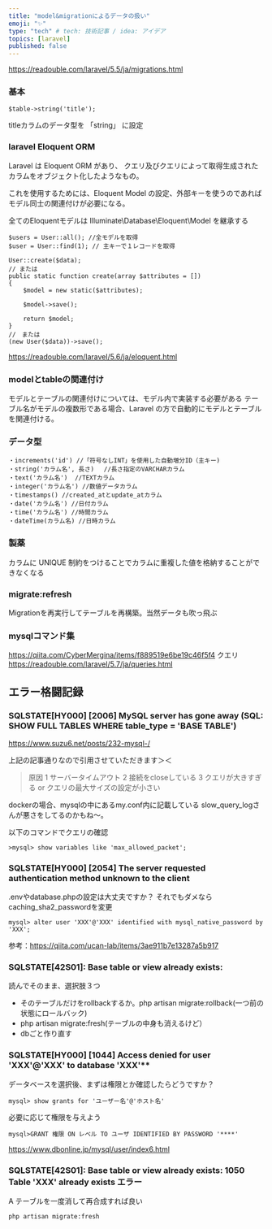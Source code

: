 ```yaml
---
title: "model&migrationによるデータの扱い"
emoji: "✨"
type: "tech" # tech: 技術記事 / idea: アイデア
topics: [laravel]
published: false
---
```

https://readouble.com/laravel/5.5/ja/migrations.html
### 基本
```php:
$table->string('title');
```
titleカラムのデータ型を 「string」 に設定
### laravel Eloquent ORM
Laravel は Eloquent ORM があり、
クエリ及びクエリによって取得生成されたカラムをオブジェクト化したようなもの。

これを使用するためには、Eloquent Model の設定、外部キーを使うのであればモデル同士の関連付けが必要になる。

全てのEloquentモデルは Illuminate\Database\Eloquent\Model を継承する

```php:取得
$users = User::all(); //全モデルを取得
$user = User::find(1); // 主キーで１レコードを取得
```
```php:作成
User::create($data);
// または
public static function create(array $attributes = [])
{
    $model = new static($attributes);

    $model->save();

    return $model;
}
//　または
(new User($data))->save();
```
https://readouble.com/laravel/5.6/ja/eloquent.html
### modelとtableの関連付け
モデルとテーブルの関連付けについては、モデル内で実装する必要がある
テーブル名がモデルの複数形である場合、Laravel の方で自動的にモデルとテーブルを関連付ける。

### データ型
```php:
・increments('id') //「符号なしINT」を使用した自動増分ID（主キー)
・string('カラム名', 長さ) 　//長さ指定のVARCHARカラム
・text('カラム名')  //TEXTカラム
・integer('カラム名') //数値データカラム
・timestamps() //created_atとupdate_atカラム
・date('カラム名') //日付カラム
・time('カラム名') //時間カラム
・dateTime(カラム名) //日時カラム
```
### 製薬
カラムに UNIQUE 制約をつけることでカラムに重複した値を格納することができなくなる

### migrate:refresh
Migrationを再実行してテーブルを再構築。当然データも吹っ飛ぶ
### mysqlコマンド集
https://qiita.com/CyberMergina/items/f889519e6be19c46f5f4
クエリ
https://readouble.com/laravel/5.7/ja/queries.html
## エラー格闘記録
### SQLSTATE[HY000] [2006] MySQL server has gone away (SQL: SHOW FULL TABLES WHERE table_type = 'BASE TABLE')
https://www.suzu6.net/posts/232-mysql-/

上記の記事通りなので引用させていただきます＞＜
>原因
>1 サーバータイムアウト
>2 接続をcloseしている
>3 クエリが大きすぎる or クエリの最大サイズの設定が小さい

dockerの場合、mysqlの中にあるmy.conf内に記載している
slow_query_logさんが悪さをしてるのかもね〜。

以下のコマンドでクエリの確認
```
>mysql> show variables like 'max_allowed_packet';
```

### SQLSTATE[HY000] [2054] The server requested authentication method unknown to the client
 
.envやdatabase.phpの設定は大丈夫ですか？
それでもダメなら
caching_sha2_passwordを変更
```
mysql> alter user 'XXX'@'XXX' identified with mysql_native_password by 'XXX';
```
参考：https://qiita.com/ucan-lab/items/3ae911b7e13287a5b917

### SQLSTATE[42S01]: Base table or view already exists:
読んでそのまま、選択肢３つ

- そのテーブルだけをrollbackするか。php artisan migrate:rollback(一つ前の状態にロールバック)
- php artisan migrate:fresh(テーブルの中身も消えるけど）
- dbごと作り直す

### SQLSTATE[HY000] [1044] Access denied for user 'XXX'@'XXX' to database 'XXX'**
データベースを選択後、まずは権限とか確認したらどうですか？
```
mysql> show grants for 'ユーザー名'@'ホスト名'
```
必要に応じて権限を与えよう
```
mysql>GRANT 権限 ON レベル TO ユーザ IDENTIFIED BY PASSWORD '****'
```
https://www.dbonline.jp/mysql/user/index6.html

### SQLSTATE[42S01]: Base table or view already exists: 1050 Table 'XXX' already exists エラー

A テーブルを一度消して再合成すれば良い
```
php artisan migrate:fresh
```